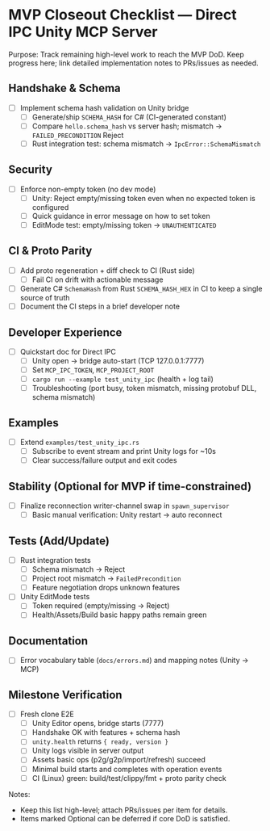 # MVP Closeout Checklist — Direct IPC Unity MCP Server

Purpose: Track remaining high-level work to reach the MVP DoD. Keep progress here; link detailed implementation notes to PRs/issues as needed.

## Handshake & Schema
- [ ] Implement schema hash validation on Unity bridge
  - [ ] Generate/ship `SCHEMA_HASH` for C# (CI-generated constant)
  - [ ] Compare `hello.schema_hash` vs server hash; mismatch → `FAILED_PRECONDITION` Reject
  - [ ] Rust integration test: schema mismatch → `IpcError::SchemaMismatch`

## Security
- [ ] Enforce non-empty token (no dev mode)
  - [ ] Unity: Reject empty/missing token even when no expected token is configured
  - [ ] Quick guidance in error message on how to set token
  - [ ] EditMode test: empty/missing token → `UNAUTHENTICATED`

## CI & Proto Parity
- [ ] Add proto regeneration + diff check to CI (Rust side)
  - [ ] Fail CI on drift with actionable message
- [ ] Generate C# `SchemaHash` from Rust `SCHEMA_HASH_HEX` in CI to keep a single source of truth
- [ ] Document the CI steps in a brief developer note

## Developer Experience
- [ ] Quickstart doc for Direct IPC
  - [ ] Unity open → bridge auto-start (TCP 127.0.0.1:7777)
  - [ ] Set `MCP_IPC_TOKEN`, `MCP_PROJECT_ROOT`
  - [ ] `cargo run --example test_unity_ipc` (health + log tail)
  - [ ] Troubleshooting (port busy, token mismatch, missing protobuf DLL, schema mismatch)

## Examples
- [ ] Extend `examples/test_unity_ipc.rs`
  - [ ] Subscribe to event stream and print Unity logs for ~10s
  - [ ] Clear success/failure output and exit codes

## Stability (Optional for MVP if time-constrained)
- [ ] Finalize reconnection writer-channel swap in `spawn_supervisor`
  - [ ] Basic manual verification: Unity restart → auto reconnect

## Tests (Add/Update)
- [ ] Rust integration tests
  - [ ] Schema mismatch → Reject
  - [ ] Project root mismatch → `FailedPrecondition`
  - [ ] Feature negotiation drops unknown features
- [ ] Unity EditMode tests
  - [ ] Token required (empty/missing → Reject)
  - [ ] Health/Assets/Build basic happy paths remain green

## Documentation
- [ ] Error vocabulary table (`docs/errors.md`) and mapping notes (Unity → MCP)

## Milestone Verification
- [ ] Fresh clone E2E
  - [ ] Unity Editor opens, bridge starts (7777)
  - [ ] Handshake OK with features + schema hash
  - [ ] `unity.health` returns `{ ready, version }`
  - [ ] Unity logs visible in server output
  - [ ] Assets basic ops (p2g/g2p/import/refresh) succeed
  - [ ] Minimal build starts and completes with operation events
  - [ ] CI (Linux) green: build/test/clippy/fmt + proto parity check

Notes:
- Keep this list high-level; attach PRs/issues per item for details.
- Items marked Optional can be deferred if core DoD is satisfied.

